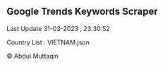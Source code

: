 

## Google Trends Keywords Scraper 
 
Last Update 31-03-2023 , 23:30:52

Country List :
VIETNAM.json



© Abdul Muttaqin 
